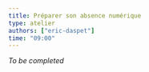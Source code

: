 ```yaml
---
title: Préparer son absence numérique
type: atelier
authors: ["eric-daspet"]
time: "09:00"
---
```


*To be completed*

